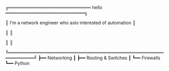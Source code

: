 ╔══════════════════════════ hello ═════════════════════════╗

║ I'm a network engineer who aslo interested of automation ║

║                                                          ║

║                                                          ║

╚══════════════════════════════════════════════════════════╝
┣━━ Networking
┃   ┣━━ Routing & Switches
┃   ┗━━ Firewalls
┗━━ Python
